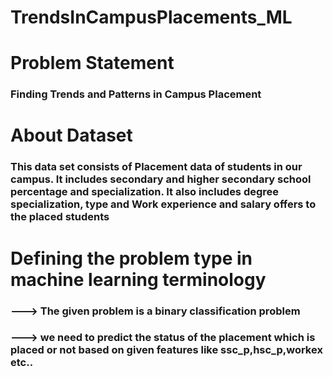 # TrendsInCampusPlacements_ML
# Problem Statement
### Finding Trends and Patterns in Campus Placement
# About Dataset
### This data set consists of Placement data of students in our campus. It includes secondary and higher secondary school percentage and specialization. It also includes degree specialization, type and Work experience and salary offers to the placed students
# Defining the problem type in machine learning terminology
### ---> The given problem is a binary classification problem 
### ---> we need to predict the status of the placement which is placed or not based on given features like ssc_p,hsc_p,workex etc..
